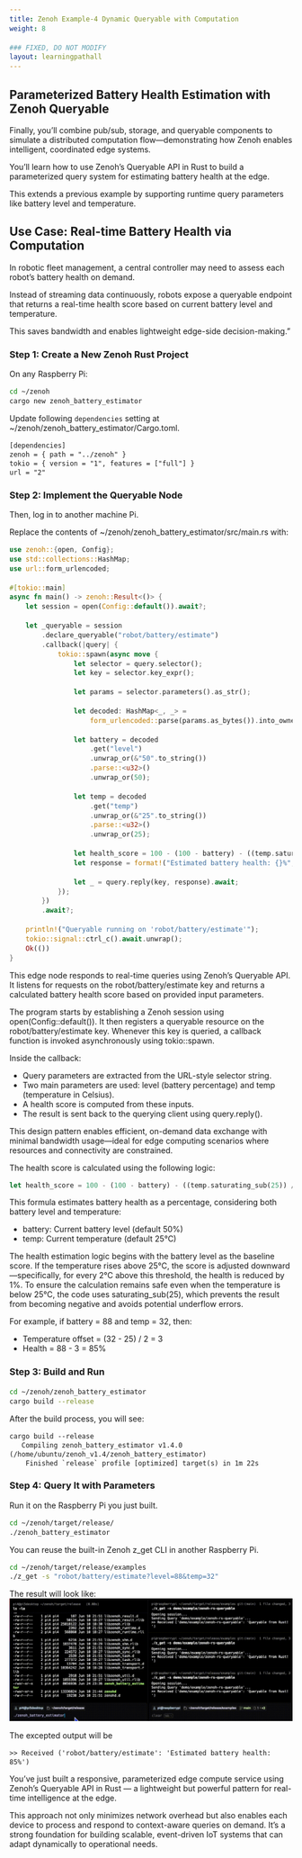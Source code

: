 ```yaml
---
title: Zenoh Example-4 Dynamic Queryable with Computation
weight: 8

### FIXED, DO NOT MODIFY
layout: learningpathall
---
```


## Parameterized Battery Health Estimation with Zenoh Queryable

Finally, you’ll combine pub/sub, storage, and queryable components to simulate a distributed computation flow—demonstrating how Zenoh enables intelligent, coordinated edge systems.

You’ll learn how to use Zenoh’s Queryable API in Rust to build a parameterized query system for estimating battery health at the edge. 

This extends a previous example by supporting runtime query parameters like battery level and temperature.

## Use Case: Real-time Battery Health via Computation

In robotic fleet management, a central controller may need to assess each robot’s battery health on demand. 

Instead of streaming data continuously, robots expose a queryable endpoint that returns a real-time health score based on current battery level and temperature. 

This saves bandwidth and enables lightweight edge-side decision-making.”

### Step 1: Create a New Zenoh Rust Project

On any Raspberry Pi:

```bash
cd ~/zenoh
cargo new zenoh_battery_estimator
```

Update following `dependencies` setting at ~/zenoh/zenoh_battery_estimator/Cargo.toml.

```
[dependencies]
zenoh = { path = "../zenoh" }
tokio = { version = "1", features = ["full"] }
url = "2"
```

### Step 2: Implement the Queryable Node

Then, log in to another machine Pi.

Replace the contents of ~/zenoh/zenoh_battery_estimator/src/main.rs with:

```rust
use zenoh::{open, Config};
use std::collections::HashMap;
use url::form_urlencoded;

#[tokio::main]
async fn main() -> zenoh::Result<()> {
    let session = open(Config::default()).await?;

    let _queryable = session
        .declare_queryable("robot/battery/estimate")
        .callback(|query| {
            tokio::spawn(async move {
                let selector = query.selector();
                let key = selector.key_expr();

                let params = selector.parameters().as_str();

                let decoded: HashMap<_, _> =
                    form_urlencoded::parse(params.as_bytes()).into_owned().collect();

                let battery = decoded
                    .get("level")
                    .unwrap_or(&"50".to_string())
                    .parse::<u32>()
                    .unwrap_or(50);

                let temp = decoded
                    .get("temp")
                    .unwrap_or(&"25".to_string())
                    .parse::<u32>()
                    .unwrap_or(25);

                let health_score = 100 - (100 - battery) - ((temp.saturating_sub(25)) / 2);
                let response = format!("Estimated battery health: {}%", health_score);

                let _ = query.reply(key, response).await;
            });
        })
        .await?;

    println!("Queryable running on 'robot/battery/estimate'");
    tokio::signal::ctrl_c().await.unwrap();
    Ok(())
}
```

This edge node responds to real-time queries using Zenoh’s Queryable API. It listens for requests on the robot/battery/estimate key and returns a calculated battery health score based on provided input parameters.

The program starts by establishing a Zenoh session using open(Config::default()). It then registers a queryable resource on the robot/battery/estimate key. Whenever this key is queried, a callback function is invoked asynchronously using tokio::spawn.

Inside the callback:
- Query parameters are extracted from the URL-style selector string.
- Two main parameters are used: level (battery percentage) and temp (temperature in Celsius).
- A health score is computed from these inputs.
- The result is sent back to the querying client using query.reply().

This design pattern enables efficient, on-demand data exchange with minimal bandwidth usage—ideal for edge computing scenarios where resources and connectivity are constrained.

The health score is calculated using the following logic:

```rust
let health_score = 100 - (100 - battery) - ((temp.saturating_sub(25)) / 2);
```
This formula estimates battery health as a percentage, considering both battery level and temperature:
- battery: Current battery level (default 50%)
- temp: Current temperature (default 25°C)

The health estimation logic begins with the battery level as the baseline score. 
If the temperature rises above 25°C, the score is adjusted downward—specifically, for every 2°C above this threshold, the health is reduced by 1%. 
To ensure the calculation remains safe even when the temperature is below 25°C, the code uses saturating_sub(25), which prevents the result from becoming negative and avoids potential underflow errors.

For example, if battery = 88 and temp = 32, then:
- Temperature offset = (32 - 25) / 2 = 3
- Health = 88 - 3 = 85%

### Step 3: Build and Run

```bash
cd ~/zenoh/zenoh_battery_estimator
cargo build --release
```

After the build process, you will see:

```
cargo build --release
   Compiling zenoh_battery_estimator v1.4.0 (/home/ubuntu/zenoh_v1.4/zenoh_battery_estimator)
    Finished `release` profile [optimized] target(s) in 1m 22s
```

### Step 4: Query It with Parameters

Run it on the Raspberry Pi you just built.
```bash
cd ~/zenoh/target/release/
./zenoh_battery_estimator
```

You can reuse the built-in Zenoh z_get CLI in another Raspberry Pi.

```bash
cd ~/zenoh/target/release/examples
./z_get -s "robot/battery/estimate?level=88&temp=32"
```

The result will look like: 
![img4 alt-text#center](zenoh_ex4.gif "Figure 4: Dynamic Queryable with Computation")

The excepted output will be
```
>> Received ('robot/battery/estimate': 'Estimated battery health: 85%')
```

You’ve just built a responsive, parameterized edge compute service using Zenoh’s Queryable API in Rust — a lightweight but powerful pattern for real-time intelligence at the edge.

This approach not only minimizes network overhead but also enables each device to process and respond to context-aware queries on demand. 
It’s a strong foundation for building scalable, event-driven IoT systems that can adapt dynamically to operational needs.
